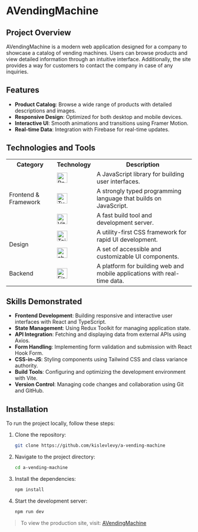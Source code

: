 # AVendingMachine

## Project Overview

AVendingMachine is a modern web application designed for a company to showcase a catalog of vending machines. Users can browse products and view detailed information through an intuitive interface. Additionally, the site provides a way for customers to contact the company in case of any inquiries.

## Features

- **Product Catalog**: Browse a wide range of products with detailed descriptions and images.
- **Responsive Design**: Optimized for both desktop and mobile devices.
- **Interactive UI**: Smooth animations and transitions using Framer Motion.
- **Real-time Data**: Integration with Firebase for real-time updates.

## Technologies and Tools

<table>
    <tr>
        <th>Category</th>
        <th>Technology</th>
        <th>Description</th>
    </tr>
    <tr>
        <td rowspan="3">Frontend & Framework</td>
        <td>
            <img src="https://img.shields.io/badge/React-20232A?style=for-the-badge&logo=react&logoColor=61DAFB" alt="React" height="28">
        </td>
        <td>A JavaScript library for building user interfaces.</td>
        </tr>
        <tr>
        <td>
            <img src="https://img.shields.io/badge/TypeScript-007ACC?style=for-the-badge&logo=typescript&logoColor=white" alt="TypeScript" height="28">
        </td>
        <td>A strongly typed programming language that builds on JavaScript.</td>
        </tr>
        <tr>
        <td>
            <img src="https://img.shields.io/badge/Vite-646CFF?style=for-the-badge&logo=vite&logoColor=white" alt="Vite" height="28">
        </td>
        <td>A fast build tool and development server.</td>
        </tr>
        <tr>
        <td rowspan="2">Design</td>
        <td>
            <img src="https://img.shields.io/badge/Tailwind_CSS-38B2AC?style=for-the-badge&logo=tailwind-css&logoColor=white" alt="Tailwind CSS" height="28">
        </td>
        <td>A utility-first CSS framework for rapid UI development.</td>
        </tr>
        <tr>
        <td>
            <img src="https://img.shields.io/badge/shadcn/ui-000000?style=for-the-badge&logo=shadcn-ui&logoColor=white" alt="shadcn/ui" height="28">
        </td>
        <td>A set of accessible and customizable UI components.</td>
        </tr>
        <tr>
        <td>Backend</td>
        <td>
            <img src="https://img.shields.io/badge/Firebase-FFCA28?style=for-the-badge&logo=firebase&logoColor=white" alt="Firebase" height="28">
        </td>
        <td>A platform for building web and mobile applications with real-time data.</td>
    </tr>
</table>

## Skills Demonstrated

- **Frontend Development**: Building responsive and interactive user interfaces with React and TypeScript.
- **State Management**: Using Redux Toolkit for managing application state.
- **API Integration**: Fetching and displaying data from external APIs using Axios.
- **Form Handling**: Implementing form validation and submission with React Hook Form.
- **CSS-in-JS**: Styling components using Tailwind CSS and class variance authority.
- **Build Tools**: Configuring and optimizing the development environment with Vite.
- **Version Control**: Managing code changes and collaboration using Git and GitHub.

## Installation

To run the project locally, follow these steps:

1. Clone the repository:
   ```bash
   git clone https://github.com/kislevlevy/a-vending-machine
   ```
2. Navigate to the project directory:
   ```bash
   cd a-vending-machine
   ```
3. Install the dependencies:
   ```bash
   npm install
   ```
4. Start the development server:
   ```bash
   npm run dev
   ```

> To view the production site, visit: [AVendingMachine](https://avendingmachine.kislev.me)
